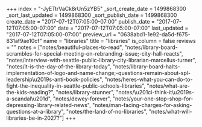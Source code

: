 +++
index = "-JyETtrVaCk8rUn5zYB5"
_sort_create_date = 1499868300
_sort_last_updated = 1499868300
_sort_publish_date = 1499868300
create_date = "2017-07-12T07:05:00-07:00"
publish_date = "2017-07-12T07:05:00-07:00"
date = "2017-07-12T07:05:00-07:00"
last_updated = "2017-07-12T07:05:00-07:00"
preview_url = "0638abd1-1e92-da5d-f675-831af9ae10cf"
name = "libraries"
title = "libraries"
is_column = false
reviews = ""
notes = ["notes/beautiful-places-to-read", "notes/library-board-scrambles-for-special-meeting-on-rebranding-issue;-city-hall-reacts", "notes/interview-with-seattle-public-library-city-librarian-marcellus-turner", "notes/it-is-the-day-of-the-library-today", "notes/library-board-halts-implementation-of-logo-and-name-change;-questions-remain-about-spl-leadership\u2019s-anti-book-policies", "notes/heres-what-you-can-do-to-fight-the-inequality-in-seattle-public-schools-libraries", "notes/what-are-the-kids-reading?", "notes/library-stunner", "notes/\u201ci-think-it\u2019s-a-scandal\u201d", "notes/dewey-forever", "notes/your-one-stop-shop-for-depressing-library-related-news", "notes/man-facing-charges-for-asking-questions-at-a-library", "notes/the-land-of-no-libraries", "notes/what-will-libraries-be-in-2027?"]
+++

